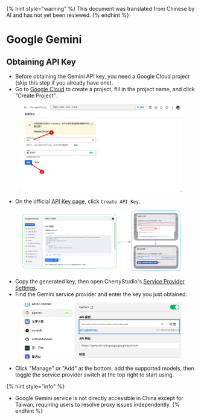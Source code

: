 
{% hint style="warning" %}
This document was translated from Chinese by AI and has not yet been reviewed.
{% endhint %}

# Google Gemini

## Obtaining API Key

* Before obtaining the Gemini API key, you need a Google Cloud project (skip this step if you already have one).
* Go to [Google Cloud](https://console.cloud.google.com/projectcreate) to create a project, fill in the project name, and click "Create Project".

<figure><img src="../../.gitbook/assets/image (74).png" alt=""><figcaption></figcaption></figure>

* On the official [API Key page](https://aistudio.google.com/app/apikey?hl=zh-cn), click `Create API Key`.

<figure><img src="../../.gitbook/assets/image (72).png" alt=""><figcaption></figcaption></figure>

* Copy the generated key, then open CherryStudio's [Service Provider Settings](broken-reference).
* Find the Gemini service provider and enter the key you just obtained.

<figure><img src="../../.gitbook/assets/image (75).png" alt=""><figcaption></figcaption></figure>

* Click "Manage" or "Add" at the bottom, add the supported models, then toggle the service provider switch at the top right to start using.

{% hint style="info" %}
- Google Gemini service is not directly accessible in China except for Taiwan, requiring users to resolve proxy issues independently.
{% endhint %}